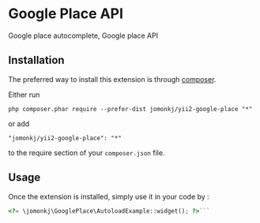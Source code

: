 Google Place API 
=================
Google place autocomplete, Google place API

Installation
------------

The preferred way to install this extension is through [composer](http://getcomposer.org/download/).

Either run

```
php composer.phar require --prefer-dist jomonkj/yii2-google-place "*"
```

or add

```
"jomonkj/yii2-google-place": "*"
```

to the require section of your `composer.json` file.


Usage
-----

Once the extension is installed, simply use it in your code by  :

```php
<?= \jomonkj\GooglePlace\AutoloadExample::widget(); ?>```